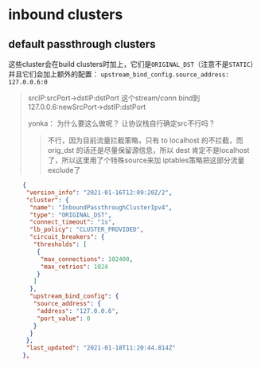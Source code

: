 

# inbound clusters



## default passthrough clusters



这些cluster会在build clusters时加上，它们是`ORIGINAL_DST`（注意不是`STATIC`）并且它们会加上额外的配置： `upstream_bind_config.source_address: 127.0.0.6:0`

> srcIP:srcPort->dstIP:dstPort 这个stream/conn bind到 127.0.0.6:newSrcPort->dstIP:dstPort
>
> yonka： 为什么要这么做呢？ 让协议栈自行确定src不行吗？
>
> > 不行，因为目前流量拦截策略，只有 to localhost 的不拦截，而 orig_dst 的话还是尽量保留源信息，所以 dest 肯定不是localhost了，所以这里用了个特殊source来加 iptables策略把这部分流量exclude了 







```json
    {
     "version_info": "2021-01-16T12:09:20Z/2",
     "cluster": {
      "name": "InboundPassthroughClusterIpv4",
      "type": "ORIGINAL_DST",
      "connect_timeout": "1s",
      "lb_policy": "CLUSTER_PROVIDED",
      "circuit_breakers": {
       "thresholds": [
        {
         "max_connections": 102400,
         "max_retries": 1024
        }
       ]
      },
      "upstream_bind_config": {
       "source_address": {
        "address": "127.0.0.6",
        "port_value": 0
       }
      }
     },
     "last_updated": "2021-01-18T11:20:44.814Z"
    },
```








